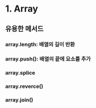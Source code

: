 # 1. Array
## 유용한 메서드
### __array.length__: 배열의 길이 반환
### __array.push()__: 배열의 끝에 요소를 추가
### __array.splice__
### __array.reverce()__
### __array.join()__